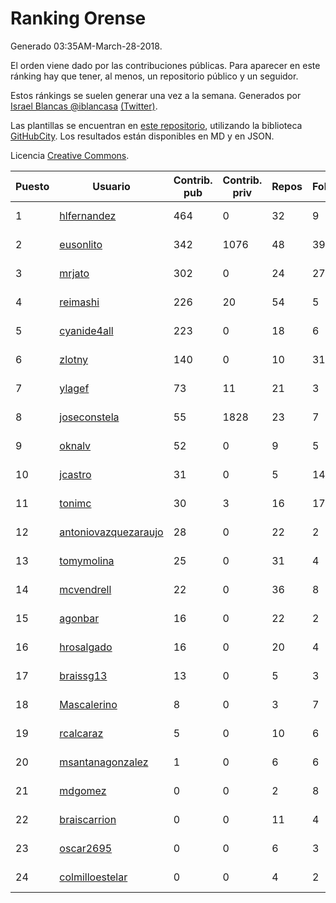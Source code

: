 # Ranking Orense

Generado 03:35AM-March-28-2018.

El orden viene dado por las contribuciones públicas. Para aparecer en este ránking hay que tener, al menos, un repositorio público y un seguidor.

Estos ránkings se suelen generar una vez a la semana. Generados por [Israel Blancas @iblancasa](https://github.com/iblancasa/) [(Twitter)](https://twitter.com/iblancasa).

Las plantillas se encuentran en [este repositorio](https://github.com/iblancasa/GH-Spanish-Ranking), utilizando la biblioteca [GitHubCity](https://github.com/iblancasa/GitHubCity). Los resultados están disponibles en MD y en JSON.

Licencia [Creative Commons](https://creativecommons.org/licenses/by/4.0/).

| Puesto   |  Usuario  | Contrib. pub | Contrib. priv |Repos| Followers | Desde |  Avatar  |
|----------|-----------|--------------|---------------|-----|-----------|-------|----------|
|1|[hlfernandez](https://github.com/hlfernandez)|464|0|32|9|2013-01-31|![hlfernandez](https://avatars3.githubusercontent.com/u/3440230)|
|2|[eusonlito](https://github.com/eusonlito)|342|1076|48|39|2011-03-01|![eusonlito](https://avatars2.githubusercontent.com/u/644551)|
|3|[mrjato](https://github.com/mrjato)|302|0|24|27|2013-01-31|![mrjato](https://avatars0.githubusercontent.com/u/3437005)|
|4|[reimashi](https://github.com/reimashi)|226|20|54|5|2013-11-16|![reimashi](https://avatars3.githubusercontent.com/u/5956659)|
|5|[cyanide4all](https://github.com/cyanide4all)|223|0|18|6|2015-10-13|![cyanide4all](https://avatars3.githubusercontent.com/u/15110109)|
|6|[zlotny](https://github.com/zlotny)|140|0|10|31|2013-12-10|![zlotny](https://avatars1.githubusercontent.com/u/6155245)|
|7|[ylagef](https://github.com/ylagef)|73|11|21|3|2015-11-24|![ylagef](https://avatars0.githubusercontent.com/u/16003702)|
|8|[joseconstela](https://github.com/joseconstela)|55|1828|23|7|2014-01-13|![joseconstela](https://avatars0.githubusercontent.com/u/6388629)|
|9|[oknalv](https://github.com/oknalv)|52|0|9|5|2014-12-05|![oknalv](https://avatars0.githubusercontent.com/u/10089519)|
|10|[jcastro](https://github.com/jcastro)|31|0|5|14|2010-01-26|![jcastro](https://avatars0.githubusercontent.com/u/190036)|
|11|[tonimc](https://github.com/tonimc)|30|3|16|17|2011-04-25|![tonimc](https://avatars2.githubusercontent.com/u/750002)|
|12|[antoniovazquezaraujo](https://github.com/antoniovazquezaraujo)|28|0|22|2|2011-08-17|![antoniovazquezaraujo](https://avatars0.githubusercontent.com/u/987077)|
|13|[tomymolina](https://github.com/tomymolina)|25|0|31|4|2012-01-06|![tomymolina](https://avatars2.githubusercontent.com/u/1309445)|
|14|[mcvendrell](https://github.com/mcvendrell)|22|0|36|8|2012-06-18|![mcvendrell](https://avatars1.githubusercontent.com/u/1863001)|
|15|[agonbar](https://github.com/agonbar)|16|0|22|2|2012-03-19|![agonbar](https://avatars1.githubusercontent.com/u/1553211)|
|16|[hrosalgado](https://github.com/hrosalgado)|16|0|20|4|2014-11-24|![hrosalgado](https://avatars2.githubusercontent.com/u/9938772)|
|17|[braissg13](https://github.com/braissg13)|13|0|5|3|2016-11-03|![braissg13](https://avatars3.githubusercontent.com/u/23237528)|
|18|[Mascalerino](https://github.com/Mascalerino)|8|0|3|7|2014-12-05|![Mascalerino](https://avatars0.githubusercontent.com/u/10086067)|
|19|[rcalcaraz](https://github.com/rcalcaraz)|5|0|10|6|2013-10-24|![rcalcaraz](https://avatars3.githubusercontent.com/u/5764920)|
|20|[msantanagonzalez](https://github.com/msantanagonzalez)|1|0|6|6|2014-09-22|![msantanagonzalez](https://avatars2.githubusercontent.com/u/8866635)|
|21|[mdgomez](https://github.com/mdgomez)|0|0|2|8|2014-11-26|![mdgomez](https://avatars1.githubusercontent.com/u/9967701)|
|22|[braiscarrion](https://github.com/braiscarrion)|0|0|11|4|2013-12-29|![braiscarrion](https://avatars0.githubusercontent.com/u/6281857)|
|23|[oscar2695](https://github.com/oscar2695)|0|0|6|3|2013-10-24|![oscar2695](https://avatars0.githubusercontent.com/u/5764349)|
|24|[colmilloestelar](https://github.com/colmilloestelar)|0|0|4|2|2015-10-13|![colmilloestelar](https://avatars3.githubusercontent.com/u/15110085)|
